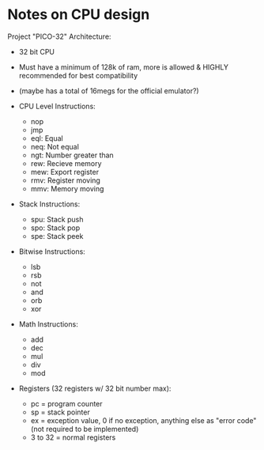 # Notes on CPU design
Project "PICO-32" Architecture:
 - 32 bit CPU 
 - Must have a minimum of 128k of ram, more is allowed & HIGHLY recommended for best compatibility
 - (maybe has a total of 16megs for the official emulator?)
 
 - CPU Level Instructions:
   - nop
   - jmp
   - eql: Equal
   - neq: Not equal
   - ngt: Number greater than
   - rew: Recieve memory
   - mew: Export register
   - rmv: Register moving
   - mmv: Memory moving

 - Stack Instructions:
   - spu: Stack push
   - spo: Stack pop
   - spe: Stack peek

 - Bitwise Instructions: 
   - lsb
   - rsb
   - not
   - and
   - orb
   - xor
   
 - Math Instructions:
   - add
   - dec
   - mul
   - div
   - mod
 
 - Registers (32 registers w/ 32 bit number max):
   - pc = program counter
   - sp = stack pointer
   - ex = exception value, 0 if no exception, anything else as "error code" (not required to be implemented)
   - 3 to 32 = normal registers